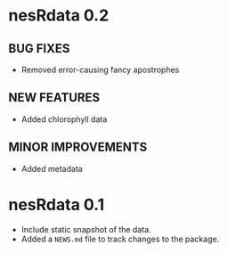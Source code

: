 # nesRdata 0.2

## BUG FIXES

* Removed error-causing fancy apostrophes

## NEW FEATURES

* Added chlorophyll data

## MINOR IMPROVEMENTS

* Added metadata

# nesRdata 0.1

* Include static snapshot of the data.
* Added a `NEWS.md` file to track changes to the package.




